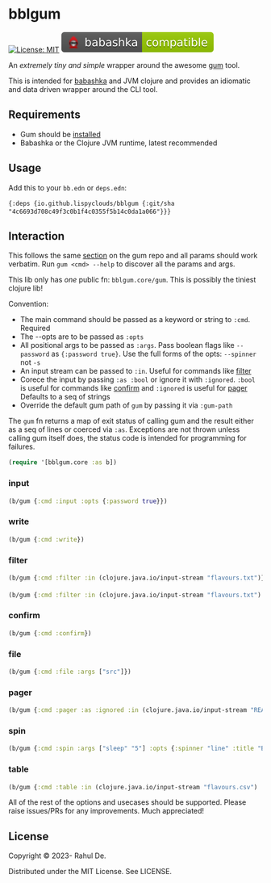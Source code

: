 # bblgum

[![License: MIT](https://img.shields.io/badge/license-MIT-blue.svg?style=flat)](https://choosealicense.com/licenses/mit/)
[![bb compatible](https://raw.githubusercontent.com/babashka/babashka/master/logo/badge.svg)](https://babashka.org)

An _extremely tiny and simple_ wrapper around the awesome [gum](https://github.com/charmbracelet/gum) tool.

This is intended for [babashka](https://babashka.org/) and JVM clojure and provides an idiomatic and data driven wrapper around the CLI tool.

## Requirements
- Gum should be [installed](https://github.com/charmbracelet/gum#installation)
- Babashka or the Clojure JVM runtime, latest recommended

## Usage

Add this to your `bb.edn` or `deps.edn`:
```edn
{:deps {io.github.lispyclouds/bblgum {:git/sha "4c6693d708c49f3c0b1f4c0355f5b14c0da1a066"}}}
```

## Interaction

This follows the same [section](https://github.com/charmbracelet/gum#interaction) on the gum repo and all params should work verbatim.
Run `gum <cmd> --help` to discover all the params and args.

This lib only has _one_ public fn: `bblgum.core/gum`. This is possibly the tiniest clojure lib!

Convention:
- The main command should be passed as a keyword or string to `:cmd`. Required
- The --opts are to be passed as `:opts`
- All positional args to be passed as `:args`. Pass boolean flags like `--password` as `{:password true}`. Use the full forms of the opts: `--spinner` not `-s`
- An input stream can be passed to `:in`. Useful for commands like [filter](https://github.com/charmbracelet/gum#filter)
- Corece the input by passing `:as :bool` or ignore it with `:ignored`. `:bool` is useful for commands like [confirm](https://github.com/charmbracelet/gum#confirm) and `:ignored` is useful for [pager](https://github.com/charmbracelet/gum#pager) Defaults to a seq of strings
- Override the default gum path of `gum` by passing it via `:gum-path`

The `gum` fn returns a map of exit status of calling gum and the result either as a seq of lines or coerced via `:as`.
Exceptions are not thrown unless calling gum itself does, the status code is intended for programming for failures.

```clojure
(require '[bblgum.core :as b])
```

### input

```clojure
(b/gum {:cmd :input :opts {:password true}})
```

### write

```clojure
(b/gum {:cmd :write})
```

### filter

```clojure
(b/gum {:cmd :filter :in (clojure.java.io/input-stream "flavours.txt")})

(b/gum {:cmd :filter :in (clojure.java.io/input-stream "flavours.txt") :opts {:no-limit true}})
```

### confirm

```clojure
(b/gum {:cmd :confirm})
```

### file

```clojure
(b/gum {:cmd :file :args ["src"]})
```

### pager

```clojure
(b/gum {:cmd :pager :as :ignored :in (clojure.java.io/input-stream "README.md")})
```

### spin

```clojure
(b/gum {:cmd :spin :args ["sleep" "5"] :opts {:spinner "line" :title "Buying Bubble Gum..."}})
```

### table

```clojure
(b/gum {:cmd :table :in (clojure.java.io/input-stream "flavours.csv") :as :ignored})
```

All of the rest of the options and usecases should be supported. Please raise issues/PRs for any improvements. Much appreciated!

## License

Copyright © 2023- Rahul De.

Distributed under the MIT License. See LICENSE.
